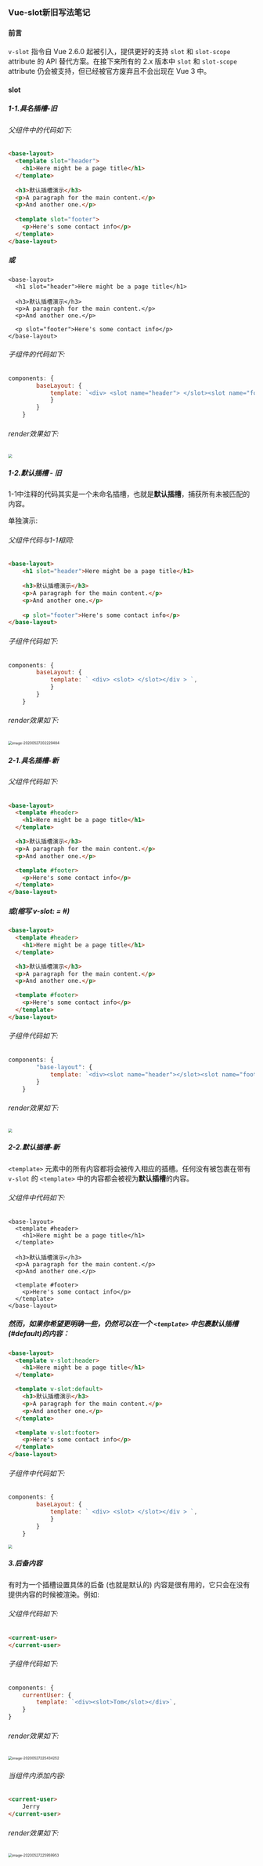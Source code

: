 ### Vue-slot新旧写法笔记

#### 前言

`v-slot` 指令自 Vue 2.6.0 起被引入，提供更好的支持 `slot` 和 `slot-scope` attribute 的 API 替代方案。在接下来所有的 2.x 版本中 `slot` 和 `slot-scope` attribute 仍会被支持，但已经被官方废弃且不会出现在 Vue 3 中。

#### slot

##### 1-1.具名插槽-旧

###### 父组件中的代码如下:

```html
<base-layout>
  <template slot="header">
    <h1>Here might be a page title</h1>
  </template>
    
  <h3>默认插槽演示</h3>
  <p>A paragraph for the main content.</p> 
  <p>And another one.</p>
    
  <template slot="footer">
    <p>Here's some contact info</p>
  </template>
</base-layout>
```

##### 或

```vue
<base-layout>
  <h1 slot="header">Here might be a page title</h1>
    
  <h3>默认插槽演示</h3>
  <p>A paragraph for the main content.</p> 
  <p>And another one.</p>
    
  <p slot="footer">Here's some contact info</p>
</base-layout>
```

###### 子组件的代码如下:

```javascript
components: {
        baseLayout: {
            template: `<div> <slot name="header"> </slot><slot name="footer"> </slot></div >`,
            }
        }
    }
```

###### render效果如下:

<img src="./Vue-slot新旧写法.assets/image-20200527201022025.png" style="zoom:50%;" />

##### 1-2.默认插槽 - 旧

1-1中注释的代码其实是一个未命名插槽，也就是**默认插槽**，捕获所有未被匹配的内容。

单独演示:

###### 父组件代码与1-1相同:

```html
<base-layout>
	<h1 slot="header">Here might be a page title</h1>
			  
	<h3>默认插槽演示</h3>
	<p>A paragraph for the main content.</p> 
    <p>And another one.</p>
			  
	<p slot="footer">Here's some contact info</p>
</base-layout>
```

###### 子组件代码如下:

```javascript
components: {
        baseLayout: {
            template: ` <div> <slot> </slot></div > `,
            }
        }
    }
```

###### render效果如下:

<img src=".\Vue-slot新旧写法.assets\image-20200527202229484.png" alt="image-20200527202229484" style="zoom:50%;" />

##### 2-1.具名插槽-新

###### 父组件代码如下:

```html
<base-layout>
  <template #header>
    <h1>Here might be a page title</h1>
  </template>

  <h3>默认插槽演示</h3>
  <p>A paragraph for the main content.</p>
  <p>And another one.</p>

  <template #footer>
    <p>Here's some contact info</p>
  </template>
</base-layout>
```

##### 或(缩写 v-slot: = #)

```html
<base-layout>
  <template #header>
    <h1>Here might be a page title</h1>
  </template>

  <h3>默认插槽演示</h3>
  <p>A paragraph for the main content.</p>
  <p>And another one.</p>

  <template #footer>
    <p>Here's some contact info</p>
  </template>
</base-layout>
```

###### 子组件代码如下:

```javascript
components: {
		"base-layout": {
			template: `<div><slot name="header"></slot><slot name="footer"></slot></div>`,
		}
	}
```

###### render效果如下:

<img src=".\Vue-slot新旧写法.assets\image-20200527201022025.png" style="zoom:50%;" />

##### 2-2.默认插槽-新

`<template>` 元素中的所有内容都将会被传入相应的插槽。任何没有被包裹在带有 `v-slot` 的 `<template>` 中的内容都会被视为**默认插槽**的内容。

###### 父组件中代码如下:

```vue
<base-layout>
  <template #header>
    <h1>Here might be a page title</h1>
  </template>

  <h3>默认插槽演示</h3>
  <p>A paragraph for the main content.</p>
  <p>And another one.</p>

  <template #footer>
    <p>Here's some contact info</p>
  </template>
</base-layout>
```

##### 然而，如果你希望更明确一些，仍然可以在一个 `<template>` 中包裹默认插槽(#default)的内容：

```html
<base-layout>
  <template v-slot:header>
    <h1>Here might be a page title</h1>
  </template>

  <template v-slot:default>
  	<h3>默认插槽演示</h3>
    <p>A paragraph for the main content.</p>
    <p>And another one.</p>
  </template>

  <template v-slot:footer>
    <p>Here's some contact info</p>
  </template>
</base-layout>
```

###### 子组件中代码如下:

```javascript
components: {
        baseLayout: {
            template: ` <div> <slot> </slot></div > `,
            }
        }
    }
```

<img src=".\Vue-slot新旧写法.assets\image-20200527202229484.png" style="zoom:50%;" />

##### 3.后备内容

有时为一个插槽设置具体的后备 (也就是默认的) 内容是很有用的，它只会在没有提供内容的时候被渲染。例如:

###### 父组件代码如下:

```html
<current-user>
</current-user>
```

###### 子组件代码如下:

```javascript
components: {
	currentUser: {
		template: `<div><slot>Tom</slot></div>`,
	}
}
```

###### render效果如下:

<img src=".\Vue-slot新旧写法.assets\image-20200527225434252.png" alt="image-20200527225434252" style="zoom:50%;" />

###### 当组件内添加内容:

```html
<current-user>
    Jerry
</current-user>
```

###### render效果如下:

<img src=".\Vue-slot新旧写法.assets\image-20200527225959953.png" alt="image-20200527225959953" style="zoom:50%;" />